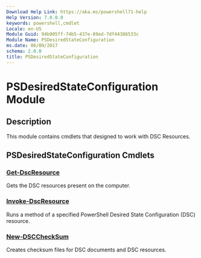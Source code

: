 ```yaml
---
Download Help Link: https://aka.ms/powershell71-help
Help Version: 7.0.0.0
keywords: powershell,cmdlet
Locale: en-US
Module Guid: 94b905ff-74b5-437e-89ed-7df44386533c
Module Name: PSDesiredStateConfiguration
ms.date: 06/09/2017
schema: 2.0.0
title: PSDesiredStateConfiguration
---
```

# PSDesiredStateConfiguration Module

## Description
This module contains cmdlets that designed to work with DSC Resources.

## PSDesiredStateConfiguration Cmdlets

### [Get-DscResource](Get-DscResource.md)
Gets the DSC resources present on the computer.

### [Invoke-DscResource](Invoke-DscResource.md)
Runs a method of a specified PowerShell Desired State Configuration (DSC) resource.

### [New-DSCCheckSum](New-DSCCheckSum.md)
Creates checksum files for DSC documents and DSC resources.


